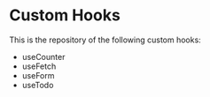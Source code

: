 # Custom Hooks
This is the repository of the following custom hooks:
*   useCounter
*   useFetch
*   useForm
*   useTodo
